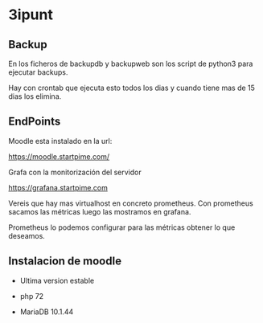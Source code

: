 # 3ipunt

## Backup

En los ficheros de backupdb y backupweb son los script de python3 para ejecutar backups.

Hay con crontab que ejecuta esto todos los dias y cuando tiene mas de 15 dias los elimina.


## EndPoints


Moodle esta instalado en la url:

https://moodle.startpime.com/

Grafa con la monitorización del servidor

https://grafana.startpime.com

Vereis que hay mas virtualhost en concreto prometheus.
Con prometheus sacamos las métricas luego las mostramos en grafana. 

Prometheus lo podemos configurar para las métricas obtener lo que deseamos.

## Instalacion de moodle

- Ultima version estable

- php 72

- MariaDB 10.1.44








